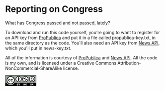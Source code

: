 # Reporting on Congress

What has Congress passed and not passed, lately? 

To download and run this code yourself, you're going to want to register for an API key from [ProPublica](https://projects.propublica.org/api-docs/congress-api/) and put it in a file called propublica-key.txt, in the same directory as the code. You'll also need an API key from [News API](https://newsapi.org/docs/get-started), which you'll put in news-key.txt. 

All of the information is courtesy of [ProPublica](https://www.propublica.org/) and [News API](https://newsapi.org/). All the code is my own, and is licensed under a Creative Commons Attribution-NonCommercial-ShareAlike license.
 
![CC-by-nc-sa](cc-by-nc-sa.png)

